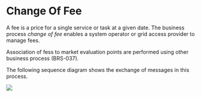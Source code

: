 # Change Of Fee

A fee is a price for a single service or task at a given date. The business process _change of fee_ enables a system operator or grid access provider to manage fees.

Association of fess to market evaluation points are performed using other business process (BRS-037).

The following sequence diagram shows the exchange of messages in this process.

<!-- In order to update this image:
  1. Go to https://mermaid-js.github.io/mermaid-live-editor/
  2. Paste the content of the *.mermaid file for the business process (located next to this file)
  3. Update the sequence diagram in the online editor
  4. Update change-of-subscription.mermaid
  5. Update the link below using the "Copy Markdown" button in the online editor
 -->
[![](https://mermaid.ink/img/eyJjb2RlIjoic2VxdWVuY2VEaWFncmFtXG4gICAgcGFydGljaXBhbnQgTyBhcyBTeXN0ZW0gT3BlcmF0b3IvR3JpZCBBY2Nlc3MgUHJvdmlkZXJcbiAgICBwYXJ0aWNpcGFudCBHRUggYXMgR3JlZW4gRW5lcmd5IEh1YlxuICAgIHBhcnRpY2lwYW50IFMgYXMgRW5lcmd5IFN1cHBsaWVyXG5cbiAgICBhY3RpdmF0ZSBPXG4gICAgYWN0aXZhdGUgR0VIXG4gICAgTy0-PkdFSDogVXBkYXRlIHByaWNlIGxpc3RcbiAgICBHRUgtPj5POiBBcHByb3ZlIHVwZGF0ZSBvZiBwcmljZSBsaXN0XG4gICAgR0VILT4-TzogUmVqZWN0IHVwZGF0ZSBvZiBwcmljZSBsaXN0XG4gICAgZGVhY3RpdmF0ZSBPXG5cbiAgICBhY3RpdmF0ZSBTXG4gICAgR0VILT4-UzogSW5mb3JtYXRpb24gYWJvdXQgdGhlIHVwZGF0ZSBvZiBwcmljZSBsaXN0XG4gICAgTm90ZSBvdmVyIEdFSCwgUzogSWYgZmVlIGlzIGJlaW5nIHN0b3BwZWRcbiAgICBHRUgtPj5TOiBJbmZvcm1hdGlvbiBhYm91dCBjb25uZWN0aW9ucyBvbiB0aGUgbWFya2V0IGV2YWx1YXRpb24gcG9pbnRcbiAgICBkZWFjdGl2YXRlIEdFSFxuICAgIGRlYWN0aXZhdGUgU1xuXG4iLCJtZXJtYWlkIjp7InRoZW1lIjoiZGVmYXVsdCJ9LCJ1cGRhdGVFZGl0b3IiOmZhbHNlfQ)](https://mermaid-js.github.io/mermaid-live-editor/#/edit/eyJjb2RlIjoic2VxdWVuY2VEaWFncmFtXG4gICAgcGFydGljaXBhbnQgTyBhcyBTeXN0ZW0gT3BlcmF0b3IvR3JpZCBBY2Nlc3MgUHJvdmlkZXJcbiAgICBwYXJ0aWNpcGFudCBHRUggYXMgR3JlZW4gRW5lcmd5IEh1YlxuICAgIHBhcnRpY2lwYW50IFMgYXMgRW5lcmd5IFN1cHBsaWVyXG5cbiAgICBhY3RpdmF0ZSBPXG4gICAgYWN0aXZhdGUgR0VIXG4gICAgTy0-PkdFSDogVXBkYXRlIHByaWNlIGxpc3RcbiAgICBHRUgtPj5POiBBcHByb3ZlIHVwZGF0ZSBvZiBwcmljZSBsaXN0XG4gICAgR0VILT4-TzogUmVqZWN0IHVwZGF0ZSBvZiBwcmljZSBsaXN0XG4gICAgZGVhY3RpdmF0ZSBPXG5cbiAgICBhY3RpdmF0ZSBTXG4gICAgR0VILT4-UzogSW5mb3JtYXRpb24gYWJvdXQgdGhlIHVwZGF0ZSBvZiBwcmljZSBsaXN0XG4gICAgTm90ZSBvdmVyIEdFSCwgUzogSWYgZmVlIGlzIGJlaW5nIHN0b3BwZWRcbiAgICBHRUgtPj5TOiBJbmZvcm1hdGlvbiBhYm91dCBjb25uZWN0aW9ucyBvbiB0aGUgbWFya2V0IGV2YWx1YXRpb24gcG9pbnRcbiAgICBkZWFjdGl2YXRlIEdFSFxuICAgIGRlYWN0aXZhdGUgU1xuXG4iLCJtZXJtYWlkIjp7InRoZW1lIjoiZGVmYXVsdCJ9LCJ1cGRhdGVFZGl0b3IiOmZhbHNlfQ)